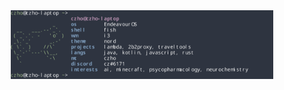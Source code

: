 <div align=center>

<img src="https://raw.githubusercontent.com/czho/czho/main/pfetchterm.svg" width="420" height="110">
</div>
